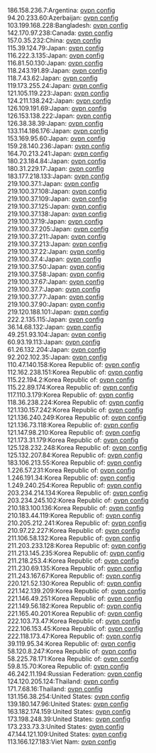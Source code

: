 186.158.236.7:Argentina: [ovpn config](vpn/186_158_236_7.ovpn)  
94.20.233.60:Azerbaijan: [ovpn config](vpn/94_20_233_60.ovpn)  
103.199.168.228:Bangladesh: [ovpn config](vpn/103_199_168_228.ovpn)  
142.170.97.238:Canada: [ovpn config](vpn/142_170_97_238.ovpn)  
157.0.35.232:China: [ovpn config](vpn/157_0_35_232.ovpn)  
115.39.124.79:Japan: [ovpn config](vpn/115_39_124_79.ovpn)  
116.222.3.135:Japan: [ovpn config](vpn/116_222_3_135.ovpn)  
116.81.50.130:Japan: [ovpn config](vpn/116_81_50_130.ovpn)  
118.243.191.89:Japan: [ovpn config](vpn/118_243_191_89.ovpn)  
118.7.43.62:Japan: [ovpn config](vpn/118_7_43_62.ovpn)  
119.173.255.24:Japan: [ovpn config](vpn/119_173_255_24.ovpn)  
121.105.119.223:Japan: [ovpn config](vpn/121_105_119_223.ovpn)  
124.211.138.242:Japan: [ovpn config](vpn/124_211_138_242.ovpn)  
126.109.191.69:Japan: [ovpn config](vpn/126_109_191_69.ovpn)  
126.153.138.222:Japan: [ovpn config](vpn/126_153_138_222.ovpn)  
126.38.38.39:Japan: [ovpn config](vpn/126_38_38_39.ovpn)  
133.114.186.176:Japan: [ovpn config](vpn/133_114_186_176.ovpn)  
153.169.95.60:Japan: [ovpn config](vpn/153_169_95_60.ovpn)  
159.28.140.236:Japan: [ovpn config](vpn/159_28_140_236.ovpn)  
164.70.213.241:Japan: [ovpn config](vpn/164_70_213_241.ovpn)  
180.23.184.84:Japan: [ovpn config](vpn/180_23_184_84.ovpn)  
180.31.229.17:Japan: [ovpn config](vpn/180_31_229_17.ovpn)  
183.177.218.133:Japan: [ovpn config](vpn/183_177_218_133.ovpn)  
219.100.37.1:Japan: [ovpn config](vpn/219_100_37_1.ovpn)  
219.100.37.108:Japan: [ovpn config](vpn/219_100_37_108.ovpn)  
219.100.37.109:Japan: [ovpn config](vpn/219_100_37_109.ovpn)  
219.100.37.125:Japan: [ovpn config](vpn/219_100_37_125.ovpn)  
219.100.37.138:Japan: [ovpn config](vpn/219_100_37_138.ovpn)  
219.100.37.19:Japan: [ovpn config](vpn/219_100_37_19.ovpn)  
219.100.37.205:Japan: [ovpn config](vpn/219_100_37_205.ovpn)  
219.100.37.211:Japan: [ovpn config](vpn/219_100_37_211.ovpn)  
219.100.37.213:Japan: [ovpn config](vpn/219_100_37_213.ovpn)  
219.100.37.22:Japan: [ovpn config](vpn/219_100_37_22.ovpn)  
219.100.37.4:Japan: [ovpn config](vpn/219_100_37_4.ovpn)  
219.100.37.50:Japan: [ovpn config](vpn/219_100_37_50.ovpn)  
219.100.37.58:Japan: [ovpn config](vpn/219_100_37_58.ovpn)  
219.100.37.67:Japan: [ovpn config](vpn/219_100_37_67.ovpn)  
219.100.37.7:Japan: [ovpn config](vpn/219_100_37_7.ovpn)  
219.100.37.77:Japan: [ovpn config](vpn/219_100_37_77.ovpn)  
219.100.37.90:Japan: [ovpn config](vpn/219_100_37_90.ovpn)  
219.120.188.101:Japan: [ovpn config](vpn/219_120_188_101.ovpn)  
222.2.135.115:Japan: [ovpn config](vpn/222_2_135_115.ovpn)  
36.14.68.132:Japan: [ovpn config](vpn/36_14_68_132.ovpn)  
49.251.93.104:Japan: [ovpn config](vpn/49_251_93_104.ovpn)  
60.93.19.113:Japan: [ovpn config](vpn/60_93_19_113.ovpn)  
61.26.132.204:Japan: [ovpn config](vpn/61_26_132_204.ovpn)  
92.202.102.35:Japan: [ovpn config](vpn/92_202_102_35.ovpn)  
110.47.140.158:Korea Republic of: [ovpn config](vpn/110_47_140_158.ovpn)  
112.162.238.151:Korea Republic of: [ovpn config](vpn/112_162_238_151.ovpn)  
115.22.194.2:Korea Republic of: [ovpn config](vpn/115_22_194_2.ovpn)  
115.22.89.174:Korea Republic of: [ovpn config](vpn/115_22_89_174.ovpn)  
117.110.3.179:Korea Republic of: [ovpn config](vpn/117_110_3_179.ovpn)  
118.36.238.224:Korea Republic of: [ovpn config](vpn/118_36_238_224.ovpn)  
121.130.157.242:Korea Republic of: [ovpn config](vpn/121_130_157_242.ovpn)  
121.136.240.249:Korea Republic of: [ovpn config](vpn/121_136_240_249.ovpn)  
121.136.73.118:Korea Republic of: [ovpn config](vpn/121_136_73_118.ovpn)  
121.147.98.210:Korea Republic of: [ovpn config](vpn/121_147_98_210.ovpn)  
121.173.31.179:Korea Republic of: [ovpn config](vpn/121_173_31_179.ovpn)  
125.128.232.248:Korea Republic of: [ovpn config](vpn/125_128_232_248.ovpn)  
125.132.207.84:Korea Republic of: [ovpn config](vpn/125_132_207_84.ovpn)  
183.106.213.55:Korea Republic of: [ovpn config](vpn/183_106_213_55.ovpn)  
1.226.57.231:Korea Republic of: [ovpn config](vpn/1_226_57_231.ovpn)  
1.246.191.34:Korea Republic of: [ovpn config](vpn/1_246_191_34.ovpn)  
1.249.240.254:Korea Republic of: [ovpn config](vpn/1_249_240_254.ovpn)  
203.234.214.134:Korea Republic of: [ovpn config](vpn/203_234_214_134.ovpn)  
203.234.245.102:Korea Republic of: [ovpn config](vpn/203_234_245_102.ovpn)  
210.183.100.136:Korea Republic of: [ovpn config](vpn/210_183_100_136.ovpn)  
210.183.44.119:Korea Republic of: [ovpn config](vpn/210_183_44_119.ovpn)  
210.205.212.241:Korea Republic of: [ovpn config](vpn/210_205_212_241.ovpn)  
210.97.22.227:Korea Republic of: [ovpn config](vpn/210_97_22_227.ovpn)  
211.106.58.132:Korea Republic of: [ovpn config](vpn/211_106_58_132.ovpn)  
211.203.233.128:Korea Republic of: [ovpn config](vpn/211_203_233_128.ovpn)  
211.213.145.235:Korea Republic of: [ovpn config](vpn/211_213_145_235.ovpn)  
211.218.253.4:Korea Republic of: [ovpn config](vpn/211_218_253_4.ovpn)  
211.230.69.135:Korea Republic of: [ovpn config](vpn/211_230_69_135.ovpn)  
211.243.167.67:Korea Republic of: [ovpn config](vpn/211_243_167_67.ovpn)  
220.121.52.130:Korea Republic of: [ovpn config](vpn/220_121_52_130.ovpn)  
221.142.139.209:Korea Republic of: [ovpn config](vpn/221_142_139_209.ovpn)  
221.146.49.251:Korea Republic of: [ovpn config](vpn/221_146_49_251.ovpn)  
221.149.56.182:Korea Republic of: [ovpn config](vpn/221_149_56_182.ovpn)  
221.165.40.201:Korea Republic of: [ovpn config](vpn/221_165_40_201.ovpn)  
222.103.73.47:Korea Republic of: [ovpn config](vpn/222_103_73_47.ovpn)  
222.106.153.45:Korea Republic of: [ovpn config](vpn/222_106_153_45.ovpn)  
222.118.173.47:Korea Republic of: [ovpn config](vpn/222_118_173_47.ovpn)  
39.119.95.34:Korea Republic of: [ovpn config](vpn/39_119_95_34.ovpn)  
58.120.8.247:Korea Republic of: [ovpn config](vpn/58_120_8_247.ovpn)  
58.225.78.171:Korea Republic of: [ovpn config](vpn/58_225_78_171.ovpn)  
59.8.15.70:Korea Republic of: [ovpn config](vpn/59_8_15_70.ovpn)  
46.242.11.194:Russian Federation: [ovpn config](vpn/46_242_11_194.ovpn)  
124.120.205.124:Thailand: [ovpn config](vpn/124_120_205_124.ovpn)  
171.7.68.16:Thailand: [ovpn config](vpn/171_7_68_16.ovpn)  
131.156.38.254:United States: [ovpn config](vpn/131_156_38_254.ovpn)  
139.180.147.96:United States: [ovpn config](vpn/139_180_147_96.ovpn)  
163.182.174.159:United States: [ovpn config](vpn/163_182_174_159.ovpn)  
173.198.248.39:United States: [ovpn config](vpn/173_198_248_39.ovpn)  
173.233.73.3:United States: [ovpn config](vpn/173_233_73_3.ovpn)  
47.144.121.109:United States: [ovpn config](vpn/47_144_121_109.ovpn)  
113.166.127.183:Viet Nam: [ovpn config](vpn/113_166_127_183.ovpn)  
